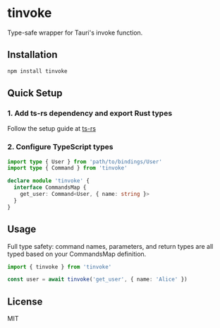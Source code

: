 # tinvoke

Type-safe wrapper for Tauri's invoke function.

## Installation

```bash
npm install tinvoke
```

## Quick Setup

### 1. Add ts-rs dependency and export Rust types

Follow the setup guide at [ts-rs](https://github.com/Aleph-Alpha/ts-rs#get-started)

### 2. Configure TypeScript types

```typescript
import type { User } from 'path/to/bindings/User'
import type { Command } from 'tinvoke'

declare module 'tinvoke' {
  interface CommandsMap {
    get_user: Command<User, { name: string }>
  }
}
```

## Usage

Full type safety: command names, parameters, and return types are all typed based on your CommandsMap definition.

```typescript
import { tinvoke } from 'tinvoke'

const user = await tinvoke('get_user', { name: 'Alice' })
```

## License

MIT
